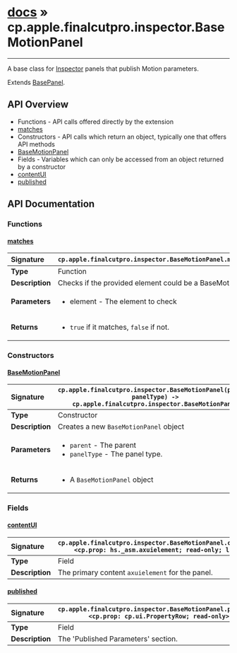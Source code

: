 # [docs](index.md) » cp.apple.finalcutpro.inspector.BaseMotionPanel
---

A base class for [Inspector](cp.apple.finalcutpro.inspector.Inspector.md) panels
that publish Motion parameters.

Extends [BasePanel](cp.apple.finalcutpro.inspector.BasePanel.md).

## API Overview
* Functions - API calls offered directly by the extension
 * [matches](#matches)
* Constructors - API calls which return an object, typically one that offers API methods
 * [BaseMotionPanel](#basemotionpanel)
* Fields - Variables which can only be accessed from an object returned by a constructor
 * [contentUI](#contentui)
 * [published](#published)

## API Documentation

### Functions

#### [matches](#matches)
| <span style="float: left;">**Signature**</span> | <span style="float: left;">`cp.apple.finalcutpro.inspector.BaseMotionPanel.matches(element)` </span>                                                          |
| -----------------------------------------------------|---------------------------------------------------------------------------------------------------------|
| **Type**                                             | Function |
| **Description**                                      | Checks if the provided element could be a BaseMotionPanel. |
| **Parameters**                                       | <ul><li>element   - The element to check</li></ul> |
| **Returns**                                          | <ul><li><code>true</code> if it matches, <code>false</code> if not.</li></ul> |

### Constructors

#### [BaseMotionPanel](#basemotionpanel)
| <span style="float: left;">**Signature**</span> | <span style="float: left;">`cp.apple.finalcutpro.inspector.BaseMotionPanel(parent, panelType) -> cp.apple.finalcutpro.inspector.BaseMotionPanel` </span>                                                          |
| -----------------------------------------------------|---------------------------------------------------------------------------------------------------------|
| **Type**                                             | Constructor |
| **Description**                                      | Creates a new `BaseMotionPanel` object |
| **Parameters**                                       | <ul><li><code>parent</code>     - The parent</li><li><code>panelType</code>  - The panel type.</li></ul> |
| **Returns**                                          | <ul><li>A <code>BaseMotionPanel</code> object</li></ul> |

### Fields

#### [contentUI](#contentui)
| <span style="float: left;">**Signature**</span> | <span style="float: left;">`cp.apple.finalcutpro.inspector.BaseMotionPanel.contentUI <cp.prop: hs._asm.axuielement; read-only; live>` </span>                                                          |
| -----------------------------------------------------|---------------------------------------------------------------------------------------------------------|
| **Type**                                             | Field |
| **Description**                                      | The primary content `axuielement` for the panel. |

#### [published](#published)
| <span style="float: left;">**Signature**</span> | <span style="float: left;">`cp.apple.finalcutpro.inspector.BaseMotionPanel.published <cp.prop: cp.ui.PropertyRow; read-only>` </span>                                                          |
| -----------------------------------------------------|---------------------------------------------------------------------------------------------------------|
| **Type**                                             | Field |
| **Description**                                      | The 'Published Parameters' section. |

